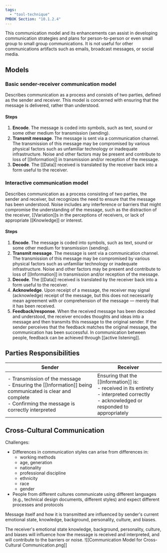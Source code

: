```yaml
---
tags:
  - "tool-technique"
PMBOK Section: "10.1.2.4"
---
```

This communication model and its enhancements can assist in developing communication strategies and plans for person-to-person or even small group to small group communications. It is not useful for other communications artifacts such as emails, broadcast messages, or social media.
## Models
### Basic sender-receiver communication model
Describes communication as a process and consists of two parties, defined as the sender and receiver. This model is concerned with ensuring that the message is delivered, rather than understood.
#### Steps
1. **Encode**. The message is coded into symbols, such as text, sound or some other medium for transmission (sending).
2. **Transmit message**. The message is sent via a communication channel. The transmission of this message may be compromised by various physical factors such as unfamiliar technology or inadequate infrastructure. Noise and other factors may be present and contribute to loss of [[Information]] in transmission and/or reception of the message.
3. **Decode**. The [[Data]] received is translated by the receiver back into a form useful to the receiver.
### Interactive communication model
Describes communication as a process consisting of two parties, the sender and receiver, but recognizes the need to ensure that the message has been understood. Noise includes any interference or barriers that might compromise the understanding of the message, such as the distraction of the receiver, [[Variation]]s in the perceptions of receivers, or lack of appropriate [[Knowledge]] or interest.
#### Steps
1. **Encode**. The message is coded into symbols, such as text, sound or some other medium for transmission (sending).
2. **Transmit message**. The message is sent via a communication channel. The transmission of this message may be compromised by various physical factors such as unfamiliar technology or inadequate infrastructure. Noise and other factors may be present and contribute to loss of [[Information]] in transmission and/or reception of the message.
3. **Decode**. The [[Data]] received is translated by the receiver back into a form useful to the receiver.
4. **Acknowledge**. Upon receipt of a message, the receiver may signal (acknowledge) receipt of the message, but this does not necessarily mean agreement with or comprehension of the message — merely that it has been received.
5. **Feedback/response**. When the received message has been decoded and understood, the receiver encodes thoughts and ideas into a message and then transmits this message to the original sender. If the sender perceives that the feedback matches the original message, the communication has been successful. In communication between people, feedback can be achieved through [[active listening]].
## Parties Responsibilities
| Sender | Receiver |
| --- | --- |
| - Transmission of the message<br>- Ensuring the [[Information]] being communicated is clear and complete<br>- Confirming the message is correctly interpreted | Ensuring that the [[Information]] is:<br>- received in its entirety<br>- interpreted correctly<br>- acknowledged or responded to appropriately |

## Cross-Cultural Communication
Challenges:
- Differences in communication styles can arise from differences in:
	- working methods
	- age, generation
	- nationality
	- professional discipline
	- ethnicity
	- race
	- gender
- People from different cultures communicate using different languages (e.g., technical design documents, different styles) and expect different processes and protocols

Message itself and how it is transmitted are influenced by sender's current emotional state, knowledge, background, personality, culture, and biases.

The receiver's emotional state knowledge, background, personality, culture, and biases will influence how the message is received and interpreted, and will contribute to the barriers or noise.
![[Communication Model for Cross-Cultural Communication.png]]
